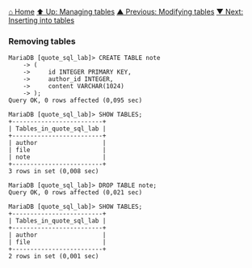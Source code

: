 [⌂ Home](../../../README.md)
[⬆ Up: Managing tables](README.md)
[▲ Previous: Modifying tables](modifying_tables.md)
[▼ Next: Inserting into tables](inserting_into_tables.md)

### Removing tables

```
MariaDB [quote_sql_lab]> CREATE TABLE note
    -> (
    ->     id INTEGER PRIMARY KEY,
    ->     author_id INTEGER,
    ->     content VARCHAR(1024)
    -> );
Query OK, 0 rows affected (0,095 sec)

MariaDB [quote_sql_lab]> SHOW TABLES;
+-------------------------+
| Tables_in_quote_sql_lab |
+-------------------------+
| author                  |
| file                    |
| note                    |
+-------------------------+
3 rows in set (0,008 sec)

MariaDB [quote_sql_lab]> DROP TABLE note;
Query OK, 0 rows affected (0,021 sec)

MariaDB [quote_sql_lab]> SHOW TABLES;
+-------------------------+
| Tables_in_quote_sql_lab |
+-------------------------+
| author                  |
| file                    |
+-------------------------+
2 rows in set (0,001 sec)

```
